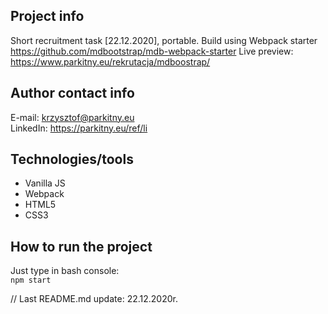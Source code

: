 ## Project info
Short recruitment task [22.12.2020], portable. Build using Webpack starter https://github.com/mdbootstrap/mdb-webpack-starter
Live preview: https://www.parkitny.eu/rekrutacja/mdboostrap/

## Author contact info
E-mail: krzysztof@parkitny.eu </br>
LinkedIn: https://parkitny.eu/ref/li

## Technologies/tools
* Vanilla JS
* Webpack
* HTML5
* CSS3

## How to run the project

Just type in bash console:<br/>
``` npm start ```

// Last README.md update: 22.12.2020r.
